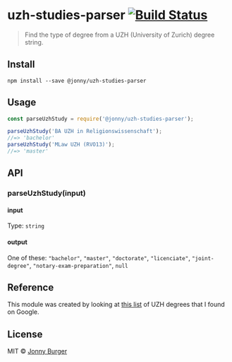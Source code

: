 # uzh-studies-parser [![Build Status](https://travis-ci.org/JonnyBurger/uzh-studies-parser.svg?branch=master)](https://travis-ci.org/JonnyBurger/uzh-studies-parser)

> Find the type of degree from a UZH (University of Zurich) degree string.

## Install
```
npm install --save @jonny/uzh-studies-parser
```

## Usage
```js
const parseUzhStudy = require('@jonny/uzh-studies-parser');

parseUzhStudy('BA UZH in Religionswissenschaft');
//=> 'bachelor'
parseUzhStudy('MLaw UZH (RVO13)');
//=> 'master'
```

## API

### parseUzhStudy(input)

#### input

Type: `string`

#### output

One of these: `"bachelor"`, `"master"`, `"doctorate"`, `"licenciate"`, `"joint-degree"`, `"notary-exam-preparation"`, `null`

## Reference

This module was created by looking at [this list](https://drive.google.com/file/d/0B-a9UkzeVkYHQjEtVDdLcVZoQzg/view?usp=sharing) of UZH degrees that I found on Google.

## License

MIT © [Jonny Burger](http://jonny.io)
